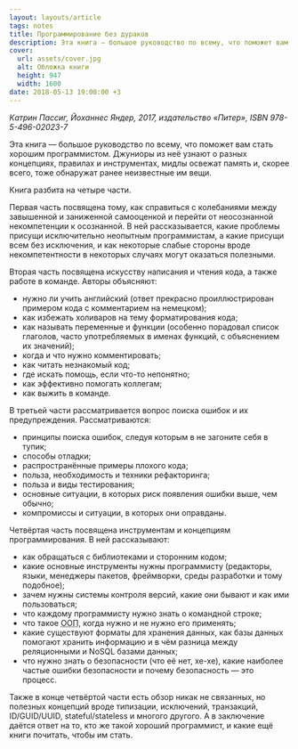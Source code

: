 ```yaml
---
layout: layouts/article
tags: notes
title: Программирование без дураков
description: Эта книга — большое руководство по всему, что поможет вам стать хорошим программистом. Джуниоры из неё узнают о разных концепциях, правилах и инструментах, мидлы освежат память и, скорее всего, тоже обнаружат ранее неизвестные им вещи.
cover:
  url: assets/cover.jpg
  alt: Обложка книги
  height: 947
  width: 1600
date: 2018-05-13 19:00:00 +3
---
```

*Катрин Пассиг, Йоханнес Яндер, 2017, издательство «Питер», <span class="nobr">ISBN 978-5-496-02023-7</span>*

Эта книга — большое руководство по всему, что поможет вам стать хорошим программистом. Джуниоры из неё узнают о разных концепциях, правилах и инструментах, мидлы освежат память и, скорее всего, тоже обнаружат ранее неизвестные им вещи.

Книга разбита на четыре части.

Первая часть посвящена тому, как справиться с колебаниями между завышенной и заниженной самооценкой и перейти от неосознанной некомпетенции к осознанной. В ней рассказывается, какие проблемы присущи исключительно неопытным программистам, а какие присущи всем без исключения, и как некоторые слабые стороны вроде некомпетентности в некоторых случаях могут оказаться полезными.

Вторая часть посвящена искусству написания и чтения кода, а также работе в команде. Авторы объясняют:

- нужно ли учить английский (ответ прекрасно проиллюстрирован примером кода с комментарием на немецком);
- как избежать холиваров на тему форматирования кода;
- как называть переменные и функции (особенно порадовал список глаголов, часто употребляемых в именах функций, с объяснением их значений);
- когда и что нужно комментировать;
- как читать незнакомый код;
- где искать помощь, если что-то непонятно;
- как эффективно помогать коллегам;
- как выжить в команде.

В третьей части рассматривается вопрос поиска ошибок и их предупреждения. Рассматриваются:

- принципы поиска ошибок, следуя которым в не загоните себя в тупик;
- способы отладки;
- распространённые примеры плохого кода;
- польза, необходимость и техники рефакторинга;
- польза и виды тестирования;
- основные ситуации, в которых риск появления ошибки выше, чем обычно;
- компромиссы и ситуации, в которых они оправданы.

Четвёртая часть посвящена инструментам и концепциям программирования. В ней рассказывают:

- как обращаться с библиотеками и сторонним кодом;
- какие основные инструменты нужны программисту (редакторы, языки, менеджеры пакетов, фреймворки, среды разработки и тому подобное);
- зачем нужны системы контроля версий, какие они бывают и как ими пользоваться;
- что каждому программисту нужно знать о командной строке;
- что такое <abbr title="Объектно-ориентированное программирование">ООП</abbr>, когда нужно и не нужно его применять;
- какие существуют форматы для хранения данных, как базы данных помогают хранить информацию и в чём разница между реляционными и NoSQL базами данных;
- что нужно знать о безопасности (что её нет, хе-хе), какие наиболее частые ошибки безопасности и почему безопасность — это процесс.

Также в конце четвёртой части есть обзор никак не связанных, но полезных концепций вроде типизации, исключений, транзакций, ID/GUID/UUID, stateful/stateless и многого другого. А в заключение даётся ответ на то, кто же такой хороший программист, и какие ещё книги почитать, чтобы им стать.
